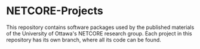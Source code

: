 # NETCORE-Projects
This repository contains software packages used by the published materials of the University of Ottawa's NETCORE research group.
Each project in this repository has its own branch, where all its code can be found.
